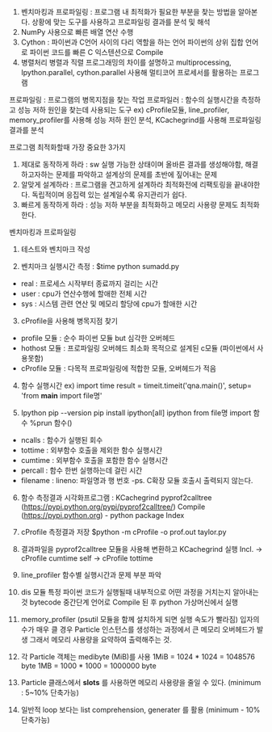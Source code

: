 1. 벤치마킹과 프로파일링 : 프로그램 내 최적화가 필요한 부분을 찾는 방법을 알아본다. 
			상황에 맞는 도구를 사용하고 프로파일링 결과를 분석 및 해석
2. NumPy 사용으로 빠른 배열 연산 수행
3. Cython : 파이썬과 C언어 사이의 다리 역할을 하는 언어
               파이썬의 상위 집합 언어로 파이썬 코드를 빠른 C 익스텐션으로 Compile
4. 병렬처리
병렬과 직렬 프로그래밍의 차이를 설명하고 multiprocessing, Ipython.parallel, cython.parallel 사용해 멀티코어 프로세서를 활용하는 프로그램

프로파일링 : 프로그램의 병목지점을 찾는 작업
프로파일러 : 함수의 실행시간을 측정하고 성능 저하 원인을 찾는데 사용되는 도구
ex) cProfile모듈, line_profiler, memory_profiler를 사용해 성능 저하 원인 분석, KCachegrind를 사용해 프로파일링 결과를 분석

프로그램 최적화할때 가장 중요한 3가지
1. 제대로 동작하게 하라 : sw 실행 가능한 상태이며 올바른 결과를 생성해야함, 해결하고자하는 문제를 파악하고 설계상의 문제를 초반에 짚어내는 문제
2. 알맞게 설계하라 : 프로그램을 견고하게 설계하라 최적화전에 리팩토링을 끝내야한다. 독립적이며 응집력 있는 설계일수록 유지관리가 쉽다.
3. 빠르게 동작하게 하라 : 성능 저하 부분을 최적화하고 메모리 사용량 문제도 최적화한다.


벤치마킹과 프로파일링 

1. 테스트와 벤치마크 작성

2. 벤치마크 실행시간 측정 : $time python sumadd.py
- real : 프로세스 시작부터 종료까지 걸리는 시간
- user : cpu가 연산수행에 할애한 전체 시간
- sys : 시스템 관련 연산 및 메모리 할당에 cpu가 할애한 시간

3. cProfile을 사용해 병목지점 찾기
- profile 모듈 : 순수 파이썬 모듈 but 심각한 오버헤드
- hothost 모듈 : 프로파일링 오버헤드 최소화 목적으로 설계된 c모듈 (파이썬에서 사용못함)
- cProfile 모듈 : 다목적 프로파일링에 적합한 모듈, 오버헤드가 적음

4. 함수 실행시간 
ex) import time 
     result = timeit.timeit('qna.main()', setup= 'from __main__ import file명'

5. Ipython 
pip --version
pip install ipython[all]
ipython
from file명 import 함수
%prun 함수()
- ncalls : 함수가 실행된 회수
- tottime : 외부함수 호출을 제외한 함수 실행시간
- cumtime : 외부함수 호출을 포함한 함수 실행시간
- percall : 함수 한번 실행하는데 걸린 시간
- filename : lineno: 파일명과 행 번호    -ps. C확장 모듈 호출시 출력되지 않는다.

6.  함수 측정결과 시각화프로그램 : KCachegrind
pyprof2calltree (https://pypi.python.org/pypi/pyprof2calltree/) Compile
	        (https://pypi.python.org) - python package Index

7.  cProfile 측정결과 저장
$python -m cProfile -o prof.out taylor.py

8. 결과파일을 pyprof2calltree 모듈을 사용해 변환하고 KCachegrind 실행
Incl. -> cProfile cumtime
self  -> cProfile tottime

9. line_profiler  함수별 실행시간과 문제 부분 파악

10. dis 모듈
특정 파이썬 코드가 실행될때 내부적으로 어떤 과정을 거치는지 알아내는것
bytecode  중간단계 언어로 Compile 된 후 python 가상머신에서 실행

11. memory_profiler (psutil 모듈을 함께 설치하게 되면 실행 속도가 빨라짐)
입자의 수가 매우 클 경우 Particle 인스턴스를 생성하는 과정에서 큰 메모리 오버헤드가 발생
그래서 메모리 사용량을 요약하여 출력해주는 것.

12. 각 Particle 객체는 medibyte (MiB)를 사용 
1MiB = 1024 * 1024 = 1048576 byte
1MB = 1000 * 1000 = 1000000 byte

13. Particle 클래스에서 __slots__ 를 사용하면 메모리 사용량을 줄일 수 있다. (minimum : 5~10% 단축가능)

14. 일반적 loop 보다는 list comprehension, generater 를 활용 (minimum - 10% 단축가능)




